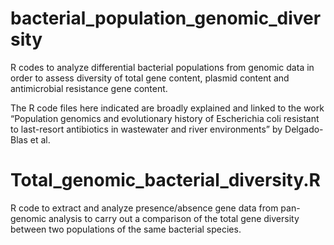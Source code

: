 # bacterial_population_genomic_diversity
R codes to analyze differential bacterial populations from genomic data in order to assess diversity of total gene content, plasmid content and antimicrobial resistance gene content.

The R code files here indicated are broadly explained and linked to the work “Population genomics and evolutionary history of Escherichia coli resistant to last-resort antibiotics in wastewater and river environments” by Delgado-Blas et al.


# Total_genomic_bacterial_diversity.R

R code to extract and analyze presence/absence gene data from pan-genomic analysis to carry out a comparison of the total     gene diversity between two populations of the same bacterial species.




